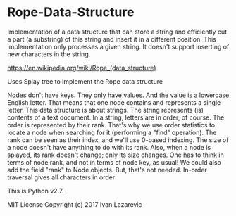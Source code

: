 # Rope-Data-Structure

Implementation of a data structure that can store a string and efficiently cut a part
(a substring) of this string and insert it in a different position.
This implementation only processes a given string.
It doesn't support inserting of new characters in the string. 

https://en.wikipedia.org/wiki/Rope_(data_structure)

Uses Splay tree to implement the Rope data structure

Nodes don't have keys. They only have values. And the value is a lowercase English letter.
That means that one node contains and represents a single letter.
This data structure is about strings. The string represents (is) contents of a text document.
In a string, letters are in order, of course. The order is represented by their rank. That's why we use
order statistics to locate a node when searching for it (performing a "find" operation).
The rank can be seen as their index, and we'll use 0-based indexing.
The size of a node doesn't have anything to do with its rank. Also, when a node is splayed, its rank doesn't
change; only its size changes.
One has to think in terms of node rank, and not in terms of node key, as usual!
We could also add the field "rank" to Node objects.
But, that's not needed. In-order traversal gives all characters in order

This is Python v2.7.

MIT License
Copyright (c) 2017 Ivan Lazarevic
